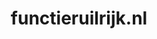 ---
layout: post
title:  "functieruilrijk.nl"
internal_url:  "/dutchgov/functieruilrijk.nl.html"
categories: dutchgov
---